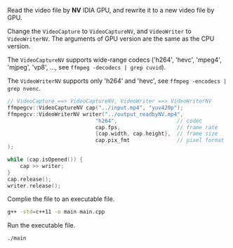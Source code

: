 
Read the video file by **NV** IDIA GPU, and rewrite it to a new video file by GPU.

Change the `VideoCapture` to `VideoCaptureNV`, and `VideoWriter` to `VideoWriterNV`. The arguments of GPU version are the same as the CPU version.

The `VideoCaptureNV` supports wide-range codecs ('h264', 'hevc', 'mpeg4', 'mjpeg', 'vp8', ..., see `ffmpeg -decodecs | grep cuvid`).

The `VideoWriterNV` supports only 'h264' and 'hevc', see `ffmpeg -encodecs | grep nvenc`.

```cpp
// VideoCapture ==> VideoCaptureNV, VideoWriter ==> VideoWriterNV
ffmpegcv::VideoCaptureNV cap("../input.mp4", "yuv420p");
ffmpegcv::VideoWriterNV writer("../output_readbyNV.mp4", 
                            "h264",                   // codec
                            cap.fps,                  // frame rate
                            {cap.width, cap.height},  // frame size
                            cap.pix_fmt               // pixel format
);

while (cap.isOpened()) {
    cap >> writer;
}
cap.release();
writer.release();
```


Complie the file to an executable file.

```bash
g++ -std=c++11 -o main main.cpp
```

Run the executable file.
```bash
./main
```